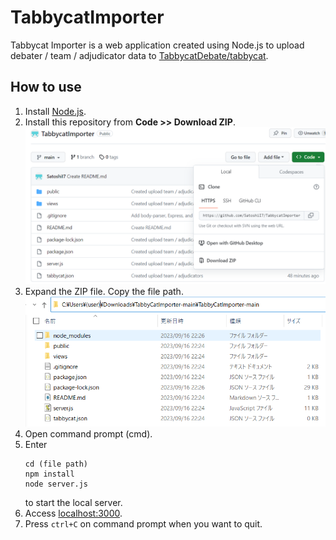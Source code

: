 # TabbycatImporter
Tabbycat Importer is a web application created using Node.js to upload debater / team / adjudicator data to [TabbycatDebate/tabbycat](https://github.com/TabbycatDebate/tabbycat).
## How to use
1. Install [Node.js](https://nodejs.org/en).
2. Install this repository from **Code >> Download ZIP**.
![Instructions](TabbycatImporter01.PNG)
3. Expand the ZIP file. Copy the file path.
![Instructions](TabbycatImporter02.PNG)
4. Open command prompt (cmd).
5. Enter
   ```
   cd (file path)
   npm install
   node server.js
   ```
   to start the local server.
6. Access [localhost:3000](http://localhost:3000/).
7. Press `ctrl+C` on command prompt when you want to quit.
